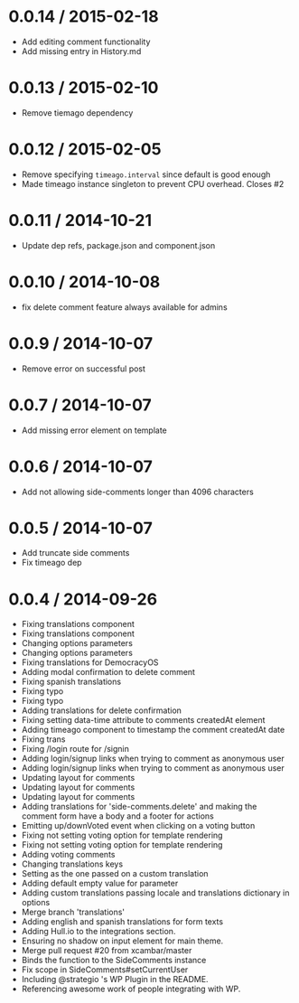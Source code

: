 
0.0.14 / 2015-02-18
===================

  * Add editing comment functionality
  * Add missing entry in History.md

0.0.13 / 2015-02-10
===================

* Remove tiemago dependency

0.0.12 / 2015-02-05
==================

 * Remove specifying `timeago.interval` since default is good enough
 * Made timeago instance singleton to prevent CPU overhead. Closes #2

0.0.11 / 2014-10-21
==================

 * Update dep refs, package.json and component.json

0.0.10 / 2014-10-08
==================

 * fix delete comment feature always available for admins

0.0.9 / 2014-10-07
==================

 * Remove error on successful post

0.0.7 / 2014-10-07
==================

 * Add missing error element on template

0.0.6 / 2014-10-07
==================

 * Add not allowing side-comments longer than 4096 characters

0.0.5 / 2014-10-07
==================

 * Add truncate side comments
 * Fix timeago dep

0.0.4 / 2014-09-26
==================

 * Fixing translations component
 * Fixing translations component
 * Changing options parameters
 * Changing options parameters
 * Fixing translations for DemocracyOS
 * Adding modal confirmation to delete comment
 * Fixing spanish translations
 * Fixing typo
 * Fixing typo
 * Adding translations for delete confirmation
 * Fixing setting data-time attribute to comments createdAt element
 * Adding timeago component to timestamp the comment createdAt date
 * Fixing trans
 * Fixing /login route for /signin
 * Adding login/signup links when trying to comment as anonymous user
 * Adding login/signup links when trying to comment as anonymous user
 * Updating layout for comments
 * Updating layout for comments
 * Updating layout for comments
 * Adding translations for 'side-comments.delete' and making the comment form have a body and a footer for actions
 * Emitting up/downVoted event when clicking on a voting button
 * Fixing not setting voting option for template rendering
 * Fixing not setting voting option for template rendering
 * Adding voting comments
 * Changing translations keys
 * Setting  as the one passed on a custom translation
 * Adding default empty value for  parameter
 * Adding custom translations passing locale and translations dictionary in options
 * Merge branch 'translations'
 * Adding english and spanish translations for form texts
 * Adding Hull.io to the integrations section.
 * Ensuring no shadow on input element for main theme.
 * Merge pull request #20 from xcambar/master
 * Binds the function to the SideComments instance
 * Fix scope in SideComments#setCurrentUser
 * Including @strategio 's WP Plugin in the README.
 * Referencing awesome work of people integrating with WP.
